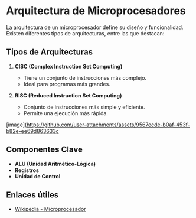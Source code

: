 # Arquitectura de Microprocesadores

La arquitectura de un microprocesador define su diseño y funcionalidad. Existen diferentes tipos de arquitecturas, entre las que destacan:

## Tipos de Arquitecturas

1. **CISC (Complex Instruction Set Computing)**
   - Tiene un conjunto de instrucciones más complejo.
   - Ideal para programas más grandes.

2. **RISC (Reduced Instruction Set Computing)**
   - Conjunto de instrucciones más simple y eficiente.
   - Permite una ejecución más rápida.

[image](https://github.com/user-attachments/assets/9567ecde-b0af-453f-b82e-ee69d863633c


## Componentes Clave

- **ALU (Unidad Aritmético-Lógica)**
- **Registros**
- **Unidad de Control**

## Enlaces útiles

- [Wikipedia - Microprocesador](https://es.wikipedia.org/wiki/Microprocesador)
